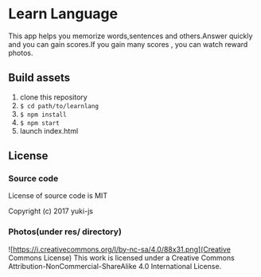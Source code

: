 # Learn Language

This app helps you memorize words,sentences and others.Answer quickly and you can gain scores.If you gain many scores , you can watch reward photos.

## Build assets

1. clone this repository
1. `$ cd path/to/learnlang`
1. `$ npm install`
1. `$ npm start`
1. launch index.html

## License
### Source code

License of source code is MIT

Copyright (c) 2017 yuki-js

### Photos(under res/ directory)

![https://i.creativecommons.org/l/by-nc-sa/4.0/88x31.png](Creative Commons License)
This work is licensed under a Creative Commons Attribution-NonCommercial-ShareAlike 4.0 International License.
